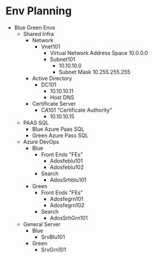 # Env Planning

- Blue Green Envs
  - Shared Infra
    - Network
      - Vnet101
        - Virtual Network Address Space 10.0.0.0        
        - Subnet101
            - 10.10.10.0
            - Subnet Mask 10.255.255.255     
    - Active Directory
      - DC101
        - 10.10.10.11
        - Host DNS
    - Certificate Server
      - CA101 "Certificate Authority"
        - 10.10.10.15
  - PAAS SQL
    - Blue Azure Paas SQL
    - Green Azure Pass SQL
  - Azure DevOps
    - Blue
      - Front Ends "FEs"
        - Adosfeblu101
        - Adosfeblu102
      - Search
        - AdosSrhblu101
    - Green
      - Front Ends "FEs"
        - Adosfegrn101
        - Adosfegrn102
      - Search
        - AdosSrhGrn101
  - General Server
    - Blue
      - SrvBlu101
    - Green
      - SrvGrn101
    
